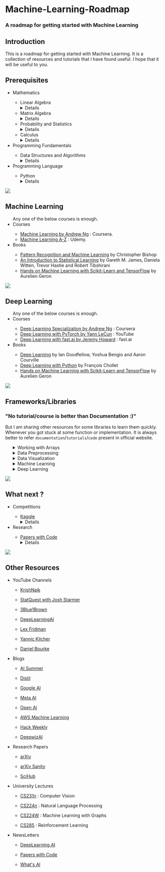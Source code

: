 <h1>Machine-Learning-Roadmap</h1>
<h3>A roadmap for getting started with Machine Learning</h3>

<div>
    <h2>Introduction</h2>
    <p>
        This is a roadmap for getting started with Machine Learning. It is a collection of resources and tutorials that I have found useful. I hope that it will be useful to you.
    </p>
</div>

<div>
    <h2>Prerequisites</h2>
    <ul>
        <li>Mathematics</li>
        <ul>
            <li>Linear Algebra</li>
            <details>
                <summary>Details</summary>
                <p></p>
                <p><a href = "https://ocw.mit.edu/courses/mathematics/18-06-linear-algebra-spring-2010/index.htm">18.06 Linear Algebra</a> course by MIT is the best course to learn basics of Linear Algebra</p>
            </details>
            <li>Matrix Algebra</li>
            <details>
                <summary>Details</summary>
                <p></p>
                <p><a href = "https://www.khanacademy.org/math/algebra-home/alg-matrices">Matrices</a> course by Khan Academy is the best course to learn basics of Matrix Algebra</p>
            </details>
            <li>Probability and Statistics</li>
            <details>
                <summary>Details</summary>
                <p></p>
                <p><a href = "https://www.khanacademy.org/math/statistics-probability">Statistics and Probability</a> course by Khan Academy is best course available.</p>
            </details>
            <li>Calculus</li>
            <details>
                <summary>Details</summary>
                <p></p>
                <p><a href="https://www.khanacademy.org/math/differential-calculus">Differential Calculus</a> is the best course to learn basics of Differential Calculus.</p>
            </details>
        </ul>
        <li>Programming Fundamentals</li>
        <ul>
            <li>Data Structures and Algorithms</li>
            <details>
                <summary>Details</summary>
                <p></p>
                <p><a href= "https://ocw.mit.edu/courses/electrical-engineering-and-computer-science/6-006-introduction-to-algorithms-fall-2011/">6.006 Intoduction to Algorithms</a> is the course by MIT to learn basics of Data Structures and Algorithms.</p>
            </details>
        </ul>
        <li>Programming Language</li>
        <ul>
            <li>Python</li>
            <details>
                <summary>Details</summary>
                <p></p>
                <p><a href= "https://www.w3schools.com/python/">Python tutorial</a> is best place to learn basic syntax of Python.</p>
            </details>
        </ul>
    </ul>
</div>
<img src="https://progress-bar.dev/20">
<div>
    <h2>Machine Learning</h2>
    <ul>
        Any one of the below courses is enough.
        <li>Courses</li>
        <ul>
            <li><a href= "https://www.coursera.org/learn/machine-learning">Machine Learning by Andrew Ng</a> : Coursera.</li>
            <li><a href= "https://www.udemy.com/course/machinelearning/">Machine Learning A-Z</a> : Udemy.</li>
        </ul>
        <li>Books</li>
        <ul>
            <li><a href="http://users.isr.ist.utl.pt/~wurmd/Livros/school/Bishop%20-%20Pattern%20Recognition%20And%20Machine%20Learning%20-%20Springer%20%202006.pdf">Pattern Recognition and Machine Learning</a> by Christopher Bishop</li>
            <li><a href="https://www.statlearning.com/">An Introduction to Statistical Learning</a> by Gareth M. James, Daniela Witten, Trevor Hastie and Robert Tibshirani</li>
            <li><a href="https://www.knowledgeisle.com/wp-content/uploads/2019/12/2-Aur%C3%A9lien-G%C3%A9ron-Hands-On-Machine-Learning-with-Scikit-Learn-Keras-and-Tensorflow_-Concepts-Tools-and-Techniques-to-Build-Intelligent-Systems-O%E2%80%99Reilly-Media-2019.pdf">Hands on Machine Learning with Scikit-Learn and TensorFlow</a> by Aurelien Geron</li>
        </ul>
    </ul>
</div>
<img src="https://progress-bar.dev/40">
<div>
    <h2>Deep Learning</h2>
    <ul>
        Any one of the below courses is enough.
        <li>Courses</li>
        <ul>
            <li><a href= "https://www.coursera.org/specializations/deep-learning">Deep Learning Specialization by Andrew Ng</a> : Coursera</li>
            <li><a href= "https://atcold.github.io/pytorch-Deep-Learning/">Deep Learning with PyTorch by Yann LeCun</a> : YouTube</li>
            <li><a href= "https://course.fast.ai/">Deep Learning with fast.ai by Jeremy Howard</a> : fast.ai</li>
        </ul>
        <li>Books</li>
        <ul>
            <li><a href="https://www.deeplearningbook.org/">Deep Learning</a> by Ian Goodfellow, Yoshua Bengio and Aaron Courville</li>
            <li><a href="https://tanthiamhuat.files.wordpress.com/2018/03/deeplearningwithpython.pdf">Deep Learning with Python</a> by François Chollet</li>
            <li><a href="https://www.knowledgeisle.com/wp-content/uploads/2019/12/2-Aur%C3%A9lien-G%C3%A9ron-Hands-On-Machine-Learning-with-Scikit-Learn-Keras-and-Tensorflow_-Concepts-Tools-and-Techniques-to-Build-Intelligent-Systems-O%E2%80%99Reilly-Media-2019.pdf">Hands on Machine Learning with Scikit-Learn and TensorFlow</a> by Aurelien Geron</li>
        </ul>
    </ul>
</div>
<img src="https://progress-bar.dev/60">
<div>
  <h2>Frameworks/Libraries</h2>
    <h3>"No tutorial/course is better than Documentation :)"</h3>
    <p>But I am sharing other resources for some libraries to learn them quickly. Whenever you got stuck at some function or implementation. It is always better to refer <code>documentation</code>/<code>tutorials</code>/<code>code</code> present in official website.</p>
  <ul>
    <details>
        <summary>Working with Arrays</summary>
    <ul>
        <li><a href = "https://numpy.org/">NumPy</a></li>
      <details>
          <summary>Details</summary>
          <p>NumPy is a library that enables <code>Numerical Computing</code> in Python. In Machine Learning we always work with arrays. NumPy helps to operate these arrays using large number of functions available.</p>
          <a href = "https://www.w3schools.com/python/numpy/numpy_intro.asp">This will help to get used to some frequent operations done with NumPy.</a>
      </details>
    </ul>
    </details>
    <details>
        <summary>Data Preprocessing</summary>
    <ul>
      <li>Tabular data</li>
    <ul>
        <li><a href = "https://pandas.pydata.org/">Pandas</a></li>
      <details>
          <summary>Details</summary>
          <p>pandas is a fast, powerful, flexible and easy to use open source data analysis and manipulation tool, built on top of the Python programming language. To know more about usage and advantages of Pandas visit <a href="https://pandas.pydata.org/docs/getting_started/overview.html">Package Overview</a> page</p>
          <a href = "https://www.w3schools.com/python/pandas/default.asp">This will help to get used to some frequent operations done with Pandas.</a>
      </details>
    </ul>
    <li>Image data</li>
    <ul>
        <li><a href = "https://docs.opencv.org/4.x/index.html">OpenCV</a></li>
      <details>
          <summary>Details</summary>
          <p>OpenCV-Python is a library of Python bindings designed to solve computer vision problems. OpenCV-Python is a Python wrapper for the original OpenCV C++ implementation.</p>
          <a href = "https://docs.opencv.org/4.x/d6/d00/tutorial_py_root.html"> Refer to official tutorials for more details and implementation.</a>
      </details>
        <li><a href = "https://pillow.readthedocs.io/en/stable/index.html">Pillow</a></li>
      <details>
          <summary>Details</summary>
          <p>The <code>Python Imaging Library</code> adds image processing capabilities to Python interpreter. This library provides extensive file format support, an efficient internal representation, and fairly powerful image processing capabilities.</p>
          <a href = "https://pillow.readthedocs.io/en/stable/handbook/tutorial.html"> Refer to official tutorials for more details and implementation.</a>
      </details>
    </ul>
      <li>Text data</li>
    <ul>
        <li><a href = "https://www.nltk.org/">NLTK</a></li>
      <details>
          <summary>Details</summary>
          <p>NLTK is a leading platform for building Python programs to work with human language data. It provides over 50 corpora and lexical resources such as WordNet, along with a suite of text processing functions for classification, tokenization, stemming, tagging, parsing, and semantic reasoning, wrappers for industrial-strength NLP libraries</p>
          <a href = "https://www.tutorialspoint.com/natural_language_toolkit/index.htm">This will help to get used to some frequent operations done with NLTK.</a>
      </details>
        <li><a href = "https://spacy.io/">SpaCy</a></li>
      <details>
          <summary>Details</summary>
          <p>spaCy is an open-source software library for advanced Natural Language Processing, written in the programming languages Python and Cython.</p>
          <a href = "https://course.spacy.io/en/">This course by spaCy helps to get started with spaCy.</a>
      </details>
    </ul>
    </ul>
        </details>
    <details>
        <summary>Data Visualization</summary>
    <ul>
        <li><a href="https://matplotlib.org/stable/index.html">Matplotlib</a></li>
      <details>
          <summary>Details</summary>
          <p>Matplotlib is a comprehensive library for creating static, animated, and interactive visualizations in Python.</p>
          <a href = "https://matplotlib.org/stable/tutorials/index"> Refer to official tutorials for more details and implementation.</a>
      </details>
        <li><a href= "https://seaborn.pydata.org/">Seaborn</a></li>
      <details>
          <summary>Details</summary>
          <p>Seaborn is a Python data visualization library based on matplotlib. It provides a high-level interface for drawing attractive and informative statistical graphics.</p>
          <a href = "https://seaborn.pydata.org/tutorial.html"> Refer to official tutorials for more details and implementation.</a>
          <a href = "https://seaborn.pydata.org/examples/index.html"> Refer to gallery to knoe about various types of plots present in seaborn.</a>
      </details>
    </ul>
        </details>
    <details>
        <summary>Machine Learning</summary>
    <ul>
        <li><a href= "https://scikit-learn.org/stable/index.html">Scikit-Learn</a></li>
      <details>
          <summary>Details</summary>
          <p>Scikit-learn is a free software machine learning library for the Python programming language. It features various <code>classification</code>, <code>regression</code> and <code>clustering algorithms</code>. It is designed to interoperate with the Python numerical and scientific libraries NumPy and SciPy.</p>
          <a href = "https://scikit-learn.org/stable/tutorial/index.html"> Refer to official tutorials for more details and implementation.</a>
          <p> <a href=  "https://courses.dataschool.io/introduction-to-machine-learning-with-scikit-learn">Intro to ML with Scikit-Learn</a> and <a href = "https://courses.dataschool.io/scikit-learn-tips">50 scikit-learn tips</a> are best freely available courses provided by <code>Data School</code> to learn Scikit-Learn</p>
      </details>
    </ul>
        </details>
    <details>
        <summary>Deep Learning</summary>
    <ul>
        <li><a href = "https://www.fast.ai/">fast.ai</a></li>
        <details>
          <summary>Details</summary>
            <p>fastai is a deep learning library which provides practitioners with high-level components that can quickly and easily provide state-of-the-art results in standard deep learning domains, and provides researchers with low-level components that can be mixed and matched to build new approaches. Check <a href="https://docs.fast.ai/#About-fastai">About page</a> for more information.</p>
            <a href = "https://docs.fast.ai/tutorial.html"> Refer to official tutorials for more details and implementation.</a>
        </details>
        <li><a href="https://pytorch.org/">PyTorch</a></li>
        <details>
          <summary>Details</summary>
            <p>PyTorch is a Deep Learning framework developed by <code>Meta</code> that enables fast, flexible experimentation and efficient production through a user-friendly front-end, distributed training, and ecosystem of tools and libraries.</p>
          <a href = "https://pytorch.org/tutorials/"> Refer to official tutorials for more details and implementation.</a>
        </details>
        <li><a href="https://www.tensorflow.org/">TensorFlow</a></li>
        <details>
          <summary>Details</summary>
            <p>TensorFlow is a Deep Learning framework developed by <code>Google</code>. It is a free and open-source software library for machine learning and artificial intelligence. It can be used across a range of tasks but has a particular focus on training and inference of deep neural networks. </p>
            <a href = "https://www.tensorflow.org/tutorials"> Refer to official tutorials for more details and implementation.</a>
        </details>
    </ul>
        </details></div> 
<img src="https://progress-bar.dev/80">
<div>
    <h2>What next ?</h2>
    <ul>
        <li>Competitions</li>
        <ul>
            <li><a href = "https://www.kaggle.com/">Kaggle</a></li>
            <details>
                <summary>Details</summary>
                <p>Kaggle is biggest data sceince community where one can share their work, particpate in competitions, learn from free courses and lot more.</p>
                <p>To get more out of Kaggle, participate in any competition which is in field of your interest. Competitions are aminly divided into 3 categories <code>Tabular</code>, <code>Computer Vision</code>, <code>NLP</code>. If there are no any active competitions attempt past competitions which interests you. If you got stuck at any point refer publicly avaliable notebooks / post in discussion forum. There are enoromous number of datasets available on Kaggle. You can also download datasets and start your own project</p>  
            </details>
        </ul>
        <li>Research</li>
        <ul>
            <li><a href = "https://paperswithcode.com/">Papers with Code</a></li>
            <details>
                <summary>Details</summary>
                <p><code>Papers with Code</code> is a free and open resource with Machine Learning papers, code, datasets, methods and evaluation tables.</p>
                <p>Everything in PwC are divided into categories which makes it easy to get particular paper. Go to the category / field that interests you (<code>Browse State-of-the-Art</code>). Select any paper based on benchmarked dataset / Most implemented / Libraries. You can also find code implementations in various frameworks.</p>
                <p>Read the paper. Implement the algorithm/model with your favourite framework. Train it with dummy data to check. It's best way to get into research.</p>
            </details>
        </ul>
    </ul>
</div>
<img src="https://progress-bar.dev/95">
<div>
    <h2>Other Resources</h2>
    <ul>
        <li>YouTube Channels</li>
        <ul>
            <li><p><a href = "https://www.youtube.com/user/krishnaik06">KrishNaik</a></p></li>
            <li><p><a href = "https://www.youtube.com/c/joshstarmer">StatQuest with Josh Starmer</a></p></li>
            <li><p><a href = "https://www.youtube.com/c/3blue1brown">3Blue1Brown</a></p></li>
            <li><p><a href = "https://www.youtube.com/c/Deeplearningai">DeepLearningAI</a></p></li>
            <li><p><a href = "https://www.youtube.com/c/lexfridman">Lex Fridman</a></p></li>
            <li><p><a href = "https://www.youtube.com/c/YannicKilcher">Yannic Kilcher</a></p></li>
            <li><p><a href = "https://www.youtube.com/channel/UCr8O8l5cCX85Oem1d18EezQ">Daniel Bourke</a></p></li>
        </ul>
        <li>Blogs</li>
        <ul>
            <li><p><a href = "https://theaisummer.com/">AI Summer</a></p></li>
            <li><p><a href = "https://distill.pub/">Distil</a></p></li>
            <li><p><a href = "https://ai.googleblog.com/">Google AI</a></p></li>
            <li><p><a href = "https://ai.facebook.com/blog/">Meta AI</a></p></li>
            <li><p><a href = "https://openai.com/blog/">Open AI</a></p></li>
            <li><p><a href = "https://aws.amazon.com/blogs/machine-learning/">AWS Machine Learning</a></p></li>
            <li><p><a href = "https://thehackweekly.com/blog/">Hack Weekly</a></p></li>
            <li><p><a href = "https://www.deepwizai.com/">DeepwizAI</a></p></li>
        </ul>
        <li>Research Papers</li>
        <ul>
            <li><p><a href = "https://arxiv.org/">arXiv</a></p></li>
            <li><p><a href = "http://www.arxiv-sanity.com/">arXiv Sanity</a></p></li>
            <li><p><a href = "https://sci-hub.se/">SciHub</a></p></li>
        </ul>
        <li>University Lectures</li>
        <ul>
            <li><p><a href = "http://cs231n.stanford.edu/schedule.html">CS231n</a> : Computer Vision</p></li>
            <li><p><a href = "https://web.stanford.edu/class/archive/cs/cs224n/cs224n.1194/">CS224n</a> : Natural Language Processing</p></li>
            <li><p><a href = "http://web.stanford.edu/class/cs224w/index.html">CS224W</a> : Machine Learning with Graphs</p></li>
            <li><p><a href = "https://rail.eecs.berkeley.edu/deeprlcourse/">CS285</a> : Reinforcement Learning</p></li>
        </ul>
        <li>NewsLetters</li>
        <ul>
            <li><p><a href = "https://read.deeplearning.ai/the-batch/">DeepLearning.AI</a> </p></li>
            <li><p><a href = "https://paperswithcode.com/newsletter">Papers with Code</a> </p></li>
            <li><p><a href = "https://www.louisbouchard.ai/newsletter/">What's AI</a> </p></li>
        </ul>
    </ul>
</div>
